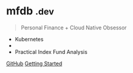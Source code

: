 <!-- ![logo](_media/icon.png) -->

# mfdb <small>.dev</small>

> Personal Finance + Cloud Native Obsessor

- Kubernetes
- 
- Practical Index Fund Analysis

[GitHub](https://github.com/miacheldbianchi/mfdb.dev/)
[Getting Started](#mfdbdev)